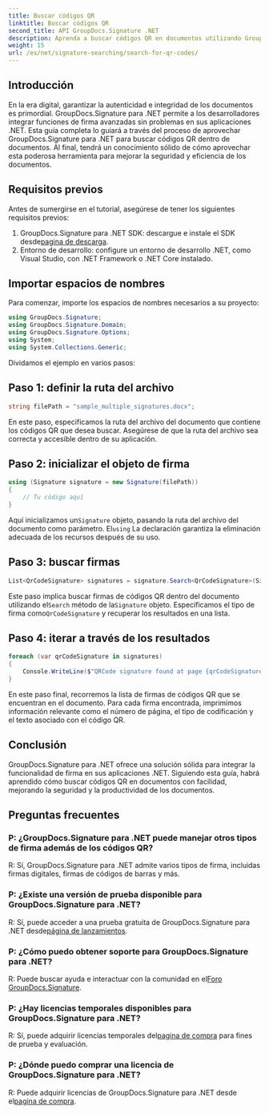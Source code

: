 ```yaml
---
title: Buscar códigos QR
linktitle: Buscar códigos QR
second_title: API GroupDocs.Signature .NET
description: Aprenda a buscar códigos QR en documentos utilizando GroupDocs.Signature para .NET. Mejore la seguridad de los documentos sin esfuerzo.
weight: 15
url: /es/net/signature-searching/search-for-qr-codes/
---
```

## Introducción

En la era digital, garantizar la autenticidad e integridad de los documentos es primordial. GroupDocs.Signature para .NET permite a los desarrolladores integrar funciones de firma avanzadas sin problemas en sus aplicaciones .NET. Esta guía completa lo guiará a través del proceso de aprovechar GroupDocs.Signature para .NET para buscar códigos QR dentro de documentos. Al final, tendrá un conocimiento sólido de cómo aprovechar esta poderosa herramienta para mejorar la seguridad y eficiencia de los documentos.

## Requisitos previos

Antes de sumergirse en el tutorial, asegúrese de tener los siguientes requisitos previos:

1.  GroupDocs.Signature para .NET SDK: descargue e instale el SDK desde[pagina de descarga](https://releases.groupdocs.com/signature/net/).
2. Entorno de desarrollo: configure un entorno de desarrollo .NET, como Visual Studio, con .NET Framework o .NET Core instalado.

## Importar espacios de nombres

Para comenzar, importe los espacios de nombres necesarios a su proyecto:

```csharp
using GroupDocs.Signature;
using GroupDocs.Signature.Domain;
using GroupDocs.Signature.Options;
using System;
using System.Collections.Generic;
```

Dividamos el ejemplo en varios pasos:

## Paso 1: definir la ruta del archivo

```csharp
string filePath = "sample_multiple_signatures.docx";
```

En este paso, especificamos la ruta del archivo del documento que contiene los códigos QR que desea buscar. Asegúrese de que la ruta del archivo sea correcta y accesible dentro de su aplicación.

## Paso 2: inicializar el objeto de firma

```csharp
using (Signature signature = new Signature(filePath))
{
    // Tu código aquí
}
```

 Aquí inicializamos un`Signature` objeto, pasando la ruta del archivo del documento como parámetro. El`using` La declaración garantiza la eliminación adecuada de los recursos después de su uso.

## Paso 3: buscar firmas

```csharp
List<QrCodeSignature> signatures = signature.Search<QrCodeSignature>(SignatureType.QrCode);
```

 Este paso implica buscar firmas de códigos QR dentro del documento utilizando el`Search` método de la`Signature` objeto. Especificamos el tipo de firma como`QrCodeSignature` y recuperar los resultados en una lista.

## Paso 4: iterar a través de los resultados

```csharp
foreach (var qrCodeSignature in signatures)
{
    Console.WriteLine($"QRCode signature found at page {qrCodeSignature.PageNumber} with type {qrCodeSignature.EncodeType.TypeName} and text {qrCodeSignature.Text}");
}
```

En este paso final, recorremos la lista de firmas de códigos QR que se encuentran en el documento. Para cada firma encontrada, imprimimos información relevante como el número de página, el tipo de codificación y el texto asociado con el código QR.

## Conclusión

GroupDocs.Signature para .NET ofrece una solución sólida para integrar la funcionalidad de firma en sus aplicaciones .NET. Siguiendo esta guía, habrá aprendido cómo buscar códigos QR en documentos con facilidad, mejorando la seguridad y la productividad de los documentos.

## Preguntas frecuentes

### P: ¿GroupDocs.Signature para .NET puede manejar otros tipos de firma además de los códigos QR?
R: Sí, GroupDocs.Signature para .NET admite varios tipos de firma, incluidas firmas digitales, firmas de códigos de barras y más.

### P: ¿Existe una versión de prueba disponible para GroupDocs.Signature para .NET?
 R: Sí, puede acceder a una prueba gratuita de GroupDocs.Signature para .NET desde[página de lanzamientos](https://releases.groupdocs.com/).

### P: ¿Cómo puedo obtener soporte para GroupDocs.Signature para .NET?
 R: Puede buscar ayuda e interactuar con la comunidad en el[Foro GroupDocs.Signature](https://forum.groupdocs.com/c/signature/13).

### P: ¿Hay licencias temporales disponibles para GroupDocs.Signature para .NET?
 R: Sí, puede adquirir licencias temporales del[pagina de compra](https://purchase.groupdocs.com/temporary-license/) para fines de prueba y evaluación.

### P: ¿Dónde puedo comprar una licencia de GroupDocs.Signature para .NET?
 R: Puede adquirir licencias de GroupDocs.Signature para .NET desde el[pagina de compra](https://purchase.groupdocs.com/buy).